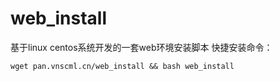 # web_install
基于linux centos系统开发的一套web环境安装脚本
快捷安装命令：
```shell
wget pan.vnscml.cn/web_install && bash web_install
```
